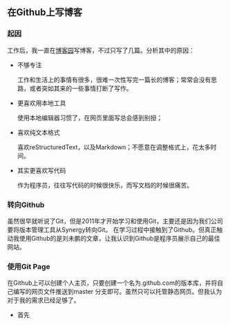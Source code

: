 ## 在Github上写博客

### 起因

工作后，我一直在[博客园](http://lvkun.cnblogs.com)写博客，不过只写了几篇。分析其中的原因：

* 不够专注

  工作和生活上的事情有很多，很难一次性写完一篇长的博客；常常会没有思路，或者突如其来的一些事情打断了写作。
  
* 更喜欢用本地工具
  
  使用本地编辑器习惯了，在网页里面写总会感到别扭；

* 喜欢纯文本格式

  喜欢reStructuredText，以及Markdown；不愿意在调整格式上，花太多时间。

* 其实更喜欢写代码
  
  作为程序员，往往写代码的时候很快乐，而写文档的时候很痛苦。

### 转向Github

虽然很早就听说了Git，但是2011年才开始学习和使用Git，主要还是因为我们公司要将版本管理工具从Synergy转向Git。
在学习过程中接触到了Github。但真正触动我使用Github的是刘未鹏的文章，让我认识到Github是程序员展示自己的最佳网站。

### 使用Git Page

在Github上可以创建个人主页，只要创建一个名为<user-id>.github.com的版本库，并将自己编写的网页文件推送到master
分支即可。虽然只可以托管静态网页。但我认为对于我的需求已经足够了。

* 首先
